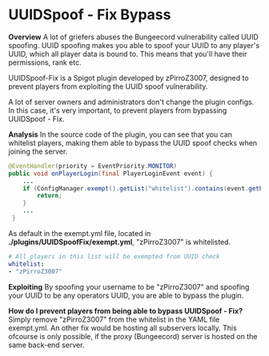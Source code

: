 # UUIDSpoof - Fix Bypass

**Overview**
A lot of griefers abuses the Bungeecord vulnerability called UUID spoofing. UUID spoofing makes you able to spoof your UUID to any player's UUID, which all player data is bound to. This means that you'll have their permissions, rank etc.

UUIDSpoof-Fix is a Spigot plugin developed by zPirroZ3007, designed to prevent players from exploiting the UUID spoof vulnerability.

A lot of server owners and administrators don't change the plugin configs. In this case, it's very important, to prevent players from bypassing UUIDSpoof - Fix.

**Analysis**
In the source code of the plugin, you can see that you can whitelist players, making them able to bypass the UUID spoof checks when joining the server.
```java
@EventHandler(priority = EventPriority.MONITOR)
public void onPlayerLogin(final PlayerLoginEvent event) {
    ...
    if (ConfigManager.exempt().getList("whitelist").contains(event.getPlayer().getName())) {
        return;
    }
    ...
 }
 ```

 As default in the exempt.yml file, located in **./plugins/UUIDSpoofFix/exempt.yml**, "zPirroZ3007" is whitelisted.
 ```yaml
 # All players in this list will be exempted from UUID check
whitelist:
- "zPirroZ3007"
```

**Exploiting**
By spoofing your username to be "zPirroZ3007" and spoofing your UUID to be any operators UUID, you are able to bypass the plugin.

**How do I prevent players from being able to bypass UUIDSpoof - Fix?**
Simply remove "zPirroZ3007" from the whitelist in the YAML file exempt.yml. An other fix would be hosting all subservers locally. This ofcourse is only possible, if the proxy (Bungeecord) server is hosted on the same back-end server.